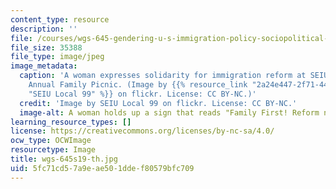 ```yaml
---
content_type: resource
description: ''
file: /courses/wgs-645-gendering-u-s-immigration-policy-sociopolitical-theological-and-feminist-perspectives-spring-2019/5fc71cd57a9eae501ddef80579bfc709_wgs-645s19-th.jpg
file_size: 35388
file_type: image/jpeg
image_metadata:
  caption: 'A woman expresses solidarity for immigration reform at SEIU Local 99''s
    Annual Family Picnic. (Image by {{% resource_link "2a24e447-2f71-4455-8edf-c1bcd92b09a8"
    "SEIU Local 99" %}} on flickr. License: CC BY-NC.)'
  credit: 'Image by SEIU Local 99 on flickr. License: CC BY-NC.'
  image-alt: A woman holds up a sign that reads "Family First! Reform now!"
learning_resource_types: []
license: https://creativecommons.org/licenses/by-nc-sa/4.0/
ocw_type: OCWImage
resourcetype: Image
title: wgs-645s19-th.jpg
uid: 5fc71cd5-7a9e-ae50-1dde-f80579bfc709
---
```

